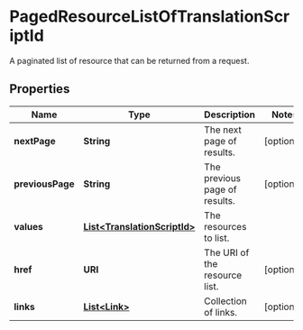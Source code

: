 

# PagedResourceListOfTranslationScriptId

A paginated list of resource that can be returned from a request.

## Properties

Name | Type | Description | Notes
------------ | ------------- | ------------- | -------------
**nextPage** | **String** | The next page of results. |  [optional]
**previousPage** | **String** | The previous page of results. |  [optional]
**values** | [**List&lt;TranslationScriptId&gt;**](TranslationScriptId.md) | The resources to list. | 
**href** | **URI** | The URI of the resource list. |  [optional]
**links** | [**List&lt;Link&gt;**](Link.md) | Collection of links. |  [optional]



